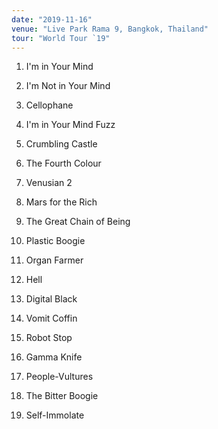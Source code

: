 ```yaml
---
date: "2019-11-16"
venue: "Live Park Rama 9, Bangkok, Thailand"
tour: "World Tour `19"
---
```



 1. I'm in Your Mind

 2. I'm Not in Your Mind

 3. Cellophane

 4. I'm in Your Mind Fuzz

 5. Crumbling Castle

 6. The Fourth Colour

 7. Venusian 2

 8. Mars for the Rich

 9. The Great Chain of Being

10. Plastic Boogie

11. Organ Farmer

12. Hell

13. Digital Black

14. Vomit Coffin

15. Robot Stop

16. Gamma Knife

17. People-Vultures

18. The Bitter Boogie

19. Self-Immolate


